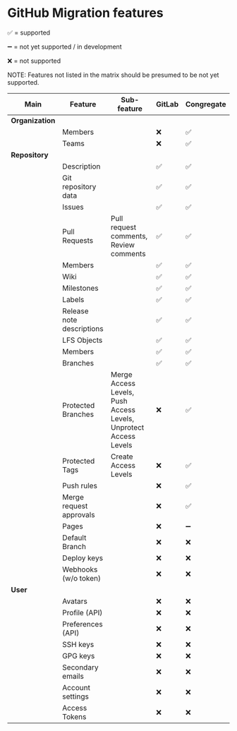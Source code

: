# GitHub Migration features

:white_check_mark: = supported

:heavy_minus_sign: = not yet supported / in development

:x: = not supported

NOTE: Features not listed in the matrix should be presumed to be not yet supported.

| Main             | Feature                   | Sub-feature                                                      | GitLab             | Congregate         |
| ---------------- | ------------------------- | ---------------------------------------------------------------- | ------------------ | ------------------ |
| **Organization** |
|                  | Members                   |                                                                  | :x:                | :white_check_mark: |
|                  | Teams                     |                                                                  | :x:                | :white_check_mark: |
| **Repository**   |
|                  | Description               |                                                                  | :white_check_mark: | :white_check_mark: |
|                  | Git repository data       |                                                                  | :white_check_mark: | :white_check_mark: |
|                  | Issues                    |                                                                  | :white_check_mark: | :white_check_mark: |
|                  | Pull Requests             | Pull request comments, Review comments                           | :white_check_mark: | :white_check_mark: |
|                  | Members                   |                                                                  | :white_check_mark: | :white_check_mark: |
|                  | Wiki                      |                                                                  | :white_check_mark: | :white_check_mark: |
|                  | Milestones                |                                                                  | :white_check_mark: | :white_check_mark: |
|                  | Labels                    |                                                                  | :white_check_mark: | :white_check_mark: |
|                  | Release note descriptions |                                                                  | :white_check_mark: | :white_check_mark: |
|                  | LFS Objects               |                                                                  | :white_check_mark: | :white_check_mark: |
|                  | Members                   |                                                                  | :white_check_mark: | :white_check_mark: |
|                  | Branches                  |                                                                  | :white_check_mark: | :white_check_mark: |
|                  | Protected Branches        | Merge Access Levels, Push Access Levels, Unprotect Access Levels | :x:                | :white_check_mark: |
|                  | Protected Tags            | Create Access Levels                                             | :x:                | :white_check_mark: |
|                  | Push rules                |                                                                  | :x:                | :white_check_mark: |
|                  | Merge request approvals   |                                                                  | :x:                | :white_check_mark: |
|                  | Pages                     |                                                                  | :x:                | :heavy_minus_sign: |
|                  | Default Branch            |                                                                  | :x:                | :x:                |
|                  | Deploy keys               |                                                                  | :x:                | :x:                |
|                  | Webhooks (w/o token)      |                                                                  | :x:                | :x:                |
| **User**         |
|                  | Avatars                   |                                                                  | :x:                | :x:                |
|                  | Profile (API)             |                                                                  | :x:                | :x:                |
|                  | Preferences (API)         |                                                                  | :x:                | :x:                |
|                  | SSH keys                  |                                                                  | :x:                | :x:                |
|                  | GPG keys                  |                                                                  | :x:                | :x:                |
|                  | Secondary emails          |                                                                  | :x:                | :x:                |
|                  | Account settings          |                                                                  | :x:                | :x:                |
|                  | Access Tokens             |                                                                  | :x:                | :x:                |
